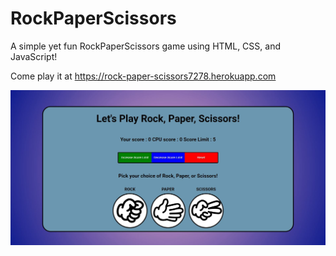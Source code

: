 # RockPaperScissors

A simple yet fun RockPaperScissors game using HTML, CSS, and JavaScript!

Come play it at https://rock-paper-scissors7278.herokuapp.com

<img src="/imgs/Display.JPG">

